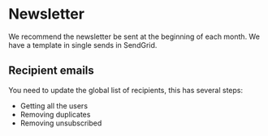 # Newsletter
We recommend the newsletter be sent at the beginning of each month.
We have a template in single sends in SendGrid.

## Recipient emails
You need to update the global list of recipients, this has several steps:
- Getting all the users
- Removing duplicates
- Removing unsubscribed

